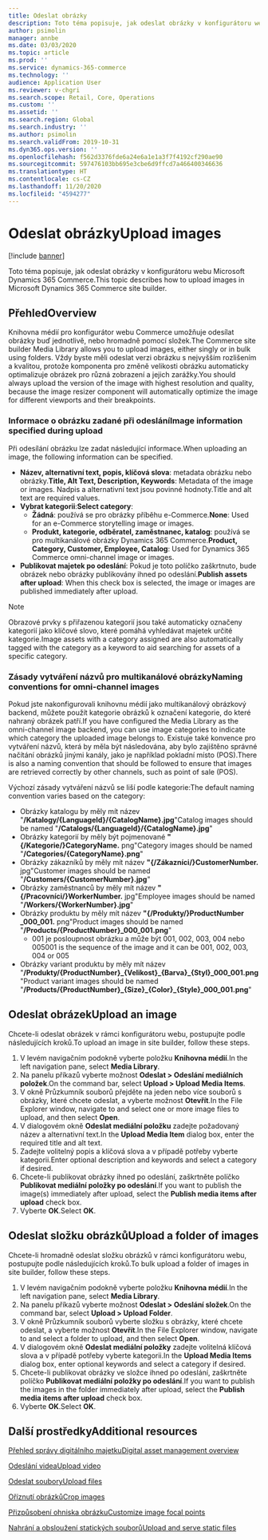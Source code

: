 ```yaml
---
title: Odeslat obrázky
description: Toto téma popisuje, jak odeslat obrázky v konfigurátoru webu Microsoft Dynamics 365 Commerce.
author: psimolin
manager: annbe
ms.date: 03/03/2020
ms.topic: article
ms.prod: ''
ms.service: dynamics-365-commerce
ms.technology: ''
audience: Application User
ms.reviewer: v-chgri
ms.search.scope: Retail, Core, Operations
ms.custom: ''
ms.assetid: ''
ms.search.region: Global
ms.search.industry: ''
ms.author: psimolin
ms.search.validFrom: 2019-10-31
ms.dyn365.ops.version: ''
ms.openlocfilehash: f562d3376fde6a24e6a1e1a3f7f4192cf290ae90
ms.sourcegitcommit: 597476103bb695e3cbe6d9ffcd7a466400346636
ms.translationtype: HT
ms.contentlocale: cs-CZ
ms.lasthandoff: 11/20/2020
ms.locfileid: "4594277"
---
```

# <a name="upload-images"></a><span data-ttu-id="0dfb3-103">Odeslat obrázky</span><span class="sxs-lookup"><span data-stu-id="0dfb3-103">Upload images</span></span>

[!include [banner](includes/banner.md)]

<span data-ttu-id="0dfb3-104">Toto téma popisuje, jak odeslat obrázky v konfigurátoru webu Microsoft Dynamics 365 Commerce.</span><span class="sxs-lookup"><span data-stu-id="0dfb3-104">This topic describes how to upload images in Microsoft Dynamics 365 Commerce site builder.</span></span>

## <a name="overview"></a><span data-ttu-id="0dfb3-105">Přehled</span><span class="sxs-lookup"><span data-stu-id="0dfb3-105">Overview</span></span>

<span data-ttu-id="0dfb3-106">Knihovna médií pro konfigurátor webu Commerce umožňuje odesílat obrázky buď jednotlivě, nebo hromadně pomocí složek.</span><span class="sxs-lookup"><span data-stu-id="0dfb3-106">The Commerce site builder Media Library allows you to upload images, either singly or in bulk using folders.</span></span> <span data-ttu-id="0dfb3-107">Vždy byste měli odeslat verzi obrázku s nejvyšším rozlišením a kvalitou, protože komponenta pro změně velikosti obrázku automaticky optimalizuje obrázek pro různá zobrazení a jejich zarážky.</span><span class="sxs-lookup"><span data-stu-id="0dfb3-107">You should always upload the version of the image with highest resolution and quality, because the image resizer component will automatically optimize the image for different viewports and their breakpoints.</span></span>

### <a name="image-information-specified-during-upload"></a><span data-ttu-id="0dfb3-108">Informace o obrázku zadané při odeslání</span><span class="sxs-lookup"><span data-stu-id="0dfb3-108">Image information specified during upload</span></span>

<span data-ttu-id="0dfb3-109">Při odesílání obrázku lze zadat následující informace.</span><span class="sxs-lookup"><span data-stu-id="0dfb3-109">When uploading an image, the following information can be specified.</span></span>

- <span data-ttu-id="0dfb3-110">**Název, alternativní text, popis, klíčová slova**: metadata obrázku nebo obrázky.</span><span class="sxs-lookup"><span data-stu-id="0dfb3-110">**Title, Alt Text, Description, Keywords**: Metadata of the image or images.</span></span> <span data-ttu-id="0dfb3-111">Nadpis a alternativní text jsou povinné hodnoty.</span><span class="sxs-lookup"><span data-stu-id="0dfb3-111">Title and alt text are required values.</span></span>
- <span data-ttu-id="0dfb3-112">**Vybrat kategorii**:</span><span class="sxs-lookup"><span data-stu-id="0dfb3-112">**Select category**:</span></span>
    - <span data-ttu-id="0dfb3-113">**Žádná**: používá se pro obrázky příběhu e-Commerce.</span><span class="sxs-lookup"><span data-stu-id="0dfb3-113">**None**: Used for an e-Commerce storytelling image or images.</span></span>
    - <span data-ttu-id="0dfb3-114">**Produkt, kategorie, odběratel, zaměstnanec, katalog**: používá se pro multikanálové obrázky Dynamics 365 Commerce.</span><span class="sxs-lookup"><span data-stu-id="0dfb3-114">**Product, Category, Customer, Employee, Catalog**: Used for Dynamics 365 Commerce omni-channel image or images.</span></span>
- <span data-ttu-id="0dfb3-115">**Publikovat majetek po odeslání**: Pokud je toto políčko zaškrtnuto, bude obrázek nebo obrázky publikovány ihned po odeslání.</span><span class="sxs-lookup"><span data-stu-id="0dfb3-115">**Publish assets after upload**: When this check box is selected, the image or images are published immediately after upload.</span></span>

> [!NOTE]
> <span data-ttu-id="0dfb3-116">Obrazové prvky s přiřazenou kategorií jsou také automaticky označeny kategorií jako klíčové slovo, které pomáhá vyhledávat majetek určité kategorie.</span><span class="sxs-lookup"><span data-stu-id="0dfb3-116">Image assets with a category assigned are also automatically tagged with the category as a keyword to aid searching for assets of a specific category.</span></span>

### <a name="naming-conventions-for-omni-channel-images"></a><span data-ttu-id="0dfb3-117">Zásady vytváření názvů pro multikanálové obrázky</span><span class="sxs-lookup"><span data-stu-id="0dfb3-117">Naming conventions for omni-channel images</span></span> 

<span data-ttu-id="0dfb3-118">Pokud jste nakonfigurovali knihovnu médií jako multikanálový obrázkový backend, můžete použít kategorie obrázků k označení kategorie, do které nahraný obrázek patří.</span><span class="sxs-lookup"><span data-stu-id="0dfb3-118">If you have configured the Media Library as the omni-channel image backend, you can use image categories to indicate which category the uploaded image belongs to.</span></span> <span data-ttu-id="0dfb3-119">Existuje také konvence pro vytváření názvů, která by měla být následována, aby bylo zajištěno správné načítání obrázků jinými kanály, jako je například pokladní místo (POS).</span><span class="sxs-lookup"><span data-stu-id="0dfb3-119">There is also a naming convention that should be followed to ensure that images are retrieved correctly by other channels, such as point of sale (POS).</span></span>

<span data-ttu-id="0dfb3-120">Výchozí zásady vytváření názvů se liší podle kategorie:</span><span class="sxs-lookup"><span data-stu-id="0dfb3-120">The default naming convention varies based on the category:</span></span>
- <span data-ttu-id="0dfb3-121">Obrázky katalogu by měly mít název "**/Katalogy/\{LanguageId\}/\{CatalogName\}.jpg**"</span><span class="sxs-lookup"><span data-stu-id="0dfb3-121">Catalog images should be named "**/Catalogs/\{LanguageId\}/\{CatalogName\}.jpg**"</span></span>
- <span data-ttu-id="0dfb3-122">Obrázky kategorií by měly být pojmenované **"\{/Kategorie/\}CategoryName.** png"</span><span class="sxs-lookup"><span data-stu-id="0dfb3-122">Category images should be named "**/Categories/\{CategoryName\}.png**"</span></span>
- <span data-ttu-id="0dfb3-123">Obrázky zákazníků by měly mít název **"\{/Zákazníci/\}CustomerNumber.** jpg"</span><span class="sxs-lookup"><span data-stu-id="0dfb3-123">Customer images should be named "**/Customers/\{CustomerNumber\}.jpg**"</span></span>
- <span data-ttu-id="0dfb3-124">Obrázky zaměstnanců by měly mít název **"\{/Pracovníci/\}WorkerNumber.** jpg"</span><span class="sxs-lookup"><span data-stu-id="0dfb3-124">Employee images should be named "**/Workers/\{WorkerNumber\}.jpg**"</span></span>
- <span data-ttu-id="0dfb3-125">Obrázky produktu by měly mít název **"\{/Produkty/\}ProductNumber _000_001.** png"</span><span class="sxs-lookup"><span data-stu-id="0dfb3-125">Product images should be named "**/Products/\{ProductNumber\}_000_001.png**"</span></span>
    - <span data-ttu-id="0dfb3-126">001 je posloupnost obrázku a může být 001, 002, 003, 004 nebo 005</span><span class="sxs-lookup"><span data-stu-id="0dfb3-126">001 is the sequence of the image and it can be 001, 002, 003, 004 or 005</span></span>
- <span data-ttu-id="0dfb3-127">Obrázky variant produktu by měly mít název "**/Produkty/\{ProductNumber\}\_\{Velikost\}\_\{Barva\}\_\{Styl\}\_000_001.png**"</span><span class="sxs-lookup"><span data-stu-id="0dfb3-127">Product variant images should be named "**/Products/\{ProductNumber\}\_\{Size\}\_\{Color\}\_\{Style\}\_000_001.png**"</span></span>

## <a name="upload-an-image"></a><span data-ttu-id="0dfb3-128">Odeslat obrázek</span><span class="sxs-lookup"><span data-stu-id="0dfb3-128">Upload an image</span></span>

<span data-ttu-id="0dfb3-129">Chcete-li odeslat obrázek v rámci konfigurátoru webu, postupujte podle následujících kroků.</span><span class="sxs-lookup"><span data-stu-id="0dfb3-129">To upload an image in site builder, follow these steps.</span></span>

1. <span data-ttu-id="0dfb3-130">V levém navigačním podokně vyberte položku **Knihovna médií**.</span><span class="sxs-lookup"><span data-stu-id="0dfb3-130">In the left navigation pane, select **Media Library**.</span></span>
1. <span data-ttu-id="0dfb3-131">Na panelu příkazů vyberte možnost **Odeslat \> Odeslání mediálních položek**.</span><span class="sxs-lookup"><span data-stu-id="0dfb3-131">On the command bar, select **Upload \> Upload Media Items**.</span></span>
1. <span data-ttu-id="0dfb3-132">V okně Průzkumník souborů přejděte na jeden nebo více souborů s obrázky, které chcete odeslat, a vyberte možnost **Otevřít**.</span><span class="sxs-lookup"><span data-stu-id="0dfb3-132">In the File Explorer window, navigate to and select one or more image files to upload, and then select **Open**.</span></span>
1. <span data-ttu-id="0dfb3-133">V dialogovém okně **Odeslat mediální položku** zadejte požadovaný název a alternativní text.</span><span class="sxs-lookup"><span data-stu-id="0dfb3-133">In the **Upload Media Item** dialog box, enter the required title and alt text.</span></span>
1. <span data-ttu-id="0dfb3-134">Zadejte volitelný popis a klíčová slova a v případě potřeby vyberte kategorii.</span><span class="sxs-lookup"><span data-stu-id="0dfb3-134">Enter optional description and keywords and select a category if desired.</span></span> 
1. <span data-ttu-id="0dfb3-135">Chcete-li publikovat obrázky ihned po odeslání, zaškrtněte políčko **Publikovat mediální položky po odeslání**.</span><span class="sxs-lookup"><span data-stu-id="0dfb3-135">If you want to publish the image(s) immediately after upload, select the **Publish media items after upload** check box.</span></span>
1. <span data-ttu-id="0dfb3-136">Vyberte **OK**.</span><span class="sxs-lookup"><span data-stu-id="0dfb3-136">Select **OK**.</span></span>

## <a name="upload-a-folder-of-images"></a><span data-ttu-id="0dfb3-137">Odeslat složku obrázků</span><span class="sxs-lookup"><span data-stu-id="0dfb3-137">Upload a folder of images</span></span>

<span data-ttu-id="0dfb3-138">Chcete-li hromadně odeslat složku obrázků v rámci konfigurátoru webu, postupujte podle následujících kroků.</span><span class="sxs-lookup"><span data-stu-id="0dfb3-138">To bulk upload a folder of images in site builder, follow these steps.</span></span>

1. <span data-ttu-id="0dfb3-139">V levém navigačním podokně vyberte položku **Knihovna médií**.</span><span class="sxs-lookup"><span data-stu-id="0dfb3-139">In the left navigation pane, select **Media Library**.</span></span>
1. <span data-ttu-id="0dfb3-140">Na panelu příkazů vyberte možnost **Odeslat \> Odeslání složek**.</span><span class="sxs-lookup"><span data-stu-id="0dfb3-140">On the command bar, select **Upload \> Upload Folder**.</span></span>
1. <span data-ttu-id="0dfb3-141">V okně Průzkumník souborů vyberte složku s obrázky, které chcete odeslat, a vyberte možnost **Otevřít**.</span><span class="sxs-lookup"><span data-stu-id="0dfb3-141">In the File Explorer window, navigate to and select a folder to upload, and then select **Open**.</span></span>
1. <span data-ttu-id="0dfb3-142">V dialogovém okně **Odeslat mediální položky** zadejte volitelná klíčová slova a v případě potřeby vyberte kategorii.</span><span class="sxs-lookup"><span data-stu-id="0dfb3-142">In the **Upload Media Items** dialog box, enter optional keywords and select a category if desired.</span></span> 
1. <span data-ttu-id="0dfb3-143">Chcete-li publikovat obrázky ve složce ihned po odeslání, zaškrtněte políčko **Publikovat mediální položky po odeslání**.</span><span class="sxs-lookup"><span data-stu-id="0dfb3-143">If you want to publish the images in the folder immediately after upload, select the **Publish media items after upload** check box.</span></span>
1. <span data-ttu-id="0dfb3-144">Vyberte **OK**.</span><span class="sxs-lookup"><span data-stu-id="0dfb3-144">Select **OK**.</span></span>

## <a name="additional-resources"></a><span data-ttu-id="0dfb3-145">Další prostředky</span><span class="sxs-lookup"><span data-stu-id="0dfb3-145">Additional resources</span></span>

[<span data-ttu-id="0dfb3-146">Přehled správy digitálního majetku</span><span class="sxs-lookup"><span data-stu-id="0dfb3-146">Digital asset management overview</span></span>](dam-overview.md)

[<span data-ttu-id="0dfb3-147">Odeslání videa</span><span class="sxs-lookup"><span data-stu-id="0dfb3-147">Upload video</span></span>](dam-upload-video.md)

[<span data-ttu-id="0dfb3-148">Odeslat soubory</span><span class="sxs-lookup"><span data-stu-id="0dfb3-148">Upload files</span></span>](dam-upload-files.md)

[<span data-ttu-id="0dfb3-149">Oříznutí obrázků</span><span class="sxs-lookup"><span data-stu-id="0dfb3-149">Crop images</span></span>](dam-crop-images.md)

[<span data-ttu-id="0dfb3-150">Přizpůsobení ohniska obrázku</span><span class="sxs-lookup"><span data-stu-id="0dfb3-150">Customize image focal points</span></span>](dam-custom-focal-point.md)

[<span data-ttu-id="0dfb3-151">Nahrání a obsloužení statických souborů</span><span class="sxs-lookup"><span data-stu-id="0dfb3-151">Upload and serve static files</span></span>](upload-serve-static-files.md)
